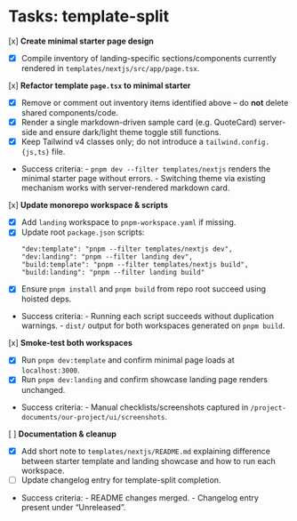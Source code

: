 # Tasks: template-split

[x] **Create minimal starter page design**
  - [x] Compile inventory of landing-specific sections/components currently rendered in `templates/nextjs/src/app/page.tsx`.
  
[x] **Refactor template `page.tsx` to minimal starter**
  - [x] Remove or comment out inventory items identified above – do **not** delete shared components/code.
  - [x] Render a single markdown-driven sample card (e.g. QuoteCard) server-side and ensure dark/light theme toggle still functions.
  - [x] Keep Tailwind v4 classes only; do not introduce a `tailwind.config.{js,ts}` file.
  -  Success criteria:
    - `pnpm dev --filter templates/nextjs` renders the minimal starter page without errors.
    - Switching theme via existing mechanism works with server-rendered markdown card.

[x] **Update monorepo workspace & scripts**
  - [x] Add `landing` workspace to `pnpm-workspace.yaml` if missing.
  - [x] Update root `package.json` scripts:
      ```jsonc
      "dev:template": "pnpm --filter templates/nextjs dev",
      "dev:landing": "pnpm --filter landing dev",
      "build:template": "pnpm --filter templates/nextjs build",
      "build:landing": "pnpm --filter landing build"
      ```
  - [x] Ensure `pnpm install` and `pnpm build` from repo root succeed using hoisted deps.
  -  Success criteria:
    - Running each script succeeds without duplication warnings.
    - `dist/` output for both workspaces generated on `pnpm build`.

[x] **Smoke-test both workspaces**
  - [x] Run `pnpm dev:template` and confirm minimal page loads at `localhost:3000`.
  - [x] Run `pnpm dev:landing` and confirm showcase landing page renders unchanged.
  -  Success criteria:
    - Manual checklists/screenshots captured in `/project-documents/our-project/ui/screenshots`.

[ ] **Documentation & cleanup**
  - [x] Add short note to `templates/nextjs/README.md` explaining difference between starter template and landing showcase and how to run each workspace.
  - [ ] Update changelog entry for template-split completion.
  -  Success criteria:
    - README changes merged.
    - Changelog entry present under “Unreleased”.
